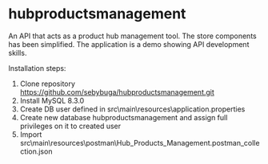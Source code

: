 # hubproductsmanagement
An API that acts as a product hub management tool. The store components has been simplified. The application is a demo showing API development skills.

Installation steps:
1. Clone repository https://github.com/sebybuga/hubproductsmanagement.git
2. Install MySQL 8.3.0
3. Create DB user defined in src\main\resources\application.properties
4. Create new database hubproductsmanagement and assign full privileges on it to created user
5. Import src\main\resources\postman\Hub_Products_Management.postman_collection.json 


